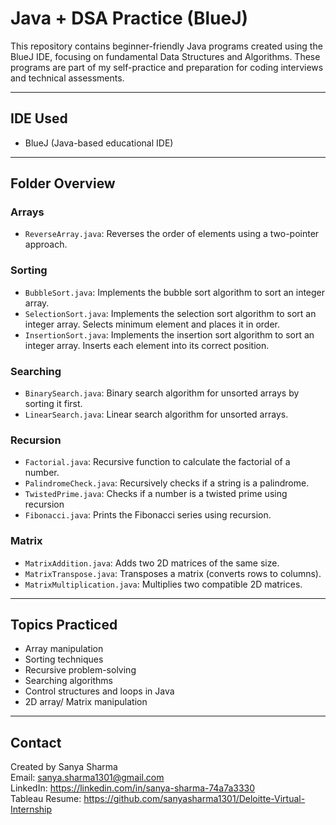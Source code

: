 # Java + DSA Practice (BlueJ)

This repository contains beginner-friendly Java programs created using the BlueJ IDE, focusing on fundamental Data Structures and Algorithms. These programs are part of my self-practice and preparation for coding interviews and technical assessments.

---

## IDE Used
- BlueJ (Java-based educational IDE)

---

## Folder Overview

### Arrays
- `ReverseArray.java`: Reverses the order of elements using a two-pointer approach.

### Sorting
- `BubbleSort.java`: Implements the bubble sort algorithm to sort an integer array.
- `SelectionSort.java`: Implements the selection sort algorithm to sort an integer array. Selects minimum element and places it in order.
- `InsertionSort.java`: Implements the insertion sort algorithm to sort an integer array. Inserts each element into its correct position.

### Searching
- `BinarySearch.java`: Binary search algorithm for unsorted arrays by sorting it first.
- `LinearSearch.java`: Linear search algorithm for unsorted arrays.

### Recursion
- `Factorial.java`: Recursive function to calculate the factorial of a number.
- `PalindromeCheck.java`: Recursively checks if a string is a palindrome.
- `TwistedPrime.java`: Checks if a number is a twisted prime using recursion
- `Fibonacci.java`: Prints the Fibonacci series using recursion.

### Matrix
- `MatrixAddition.java`: Adds two 2D matrices of the same size.
- `MatrixTranspose.java`: Transposes a matrix (converts rows to columns).
- `MatrixMultiplication.java`: Multiplies two compatible 2D matrices.

---

## Topics Practiced

- Array manipulation  
- Sorting techniques  
- Recursive problem-solving  
- Searching algorithms  
- Control structures and loops in Java
- 2D array/ Matrix manipulation 

---

## Contact

Created by Sanya Sharma  
Email: sanya.sharma1301@gmail.com  
LinkedIn: https://linkedin.com/in/sanya-sharma-74a7a3330  
Tableau Resume: https://github.com/sanyasharma1301/Deloitte-Virtual-Internship
